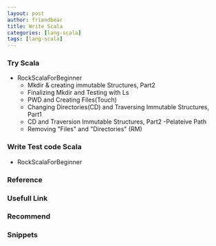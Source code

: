 ```yaml
---
layout: post
author: friendbear
title: Write Scala
categories: [lang-scala]
tags: [lang-scala]
---
```


### Try Scala
- RockScalaForBeginner
  - Mkdir & creating immutable Structures, Part2 
  - Finalizing Mkdir and Testing with Ls
  - PWD and Creating Files(Touch)
  - Changing Directories(CD) and Traversing Immutable Structures, Part1
  - CD and Traversion Immutable Structures, Part2 -Pelateive Path
  - Removing "Files" and "Directories" (RM)

### Write Test code Scala
- RockScalaForBeginner

### Reference

### Usefull Link

### Recommend

### Snippets
